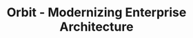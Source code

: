 ---
layout: "home"
title: "Orbit - Modernizing Enterprise Architecture"
group: "Home"

############################ Banner ##################################
banner:
  title: 'Every <span class="d-md-block">Cloud Journey</span> Needs its Houston<span class="orbit-dot">.</span>'
  content: "Our purpose is to inspire, empower and increase the productivity of IT & dev teams around the world."
  image: "/assets/images/banner/spaceman.jpg"
  button:
    link: "/about"
    label: "Learn More"

############################ Services ##################################
expert:
  title: 'Your Challenge, Our Passion<span class="orbit-dot">.</span>'
  description: ""
  experts:
    - title: "Enterprise Architecture Modernization"
      description: ""
      image: "/assets/images/service/enterprise-architecture.jpg"
    - title: "Cloud Infrastructure & Operations"
      description: ""
      image: "/assets/images/service/cloud-ops.jpg"
    - title: "Developer Enablement"
      description: ""
      image: "/assets/images/service/developer.jpg"
  button:
    link: "/portfolio"
    label: "SEE ALL PROJECTS"

############################ Contact ##################################
contact:
  title: "Come in, Orbit &#128225;"
  title_2: 'Do you read me<span class="orbit-dot">?</span>'
---